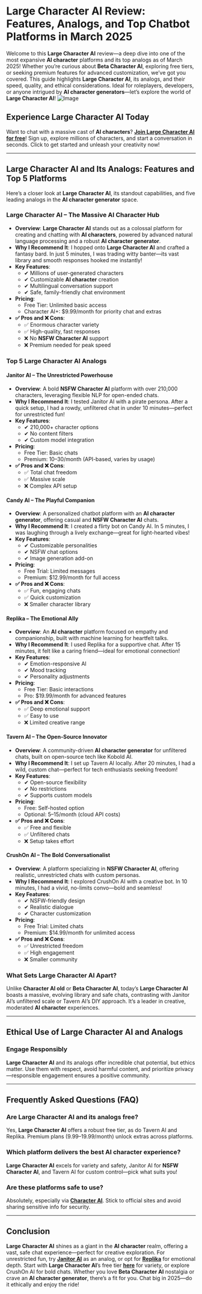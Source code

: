 # Large Character AI Review: Features, Analogs, and Top Chatbot Platforms in March 2025
Welcome to this **Large Character AI** review—a deep dive into one of the most expansive **AI character** platforms and its top analogs as of March 2025! Whether you’re curious about **Beta Character AI**, exploring free tiers, or seeking premium features for advanced customization, we’ve got you covered. This guide highlights **Large Character AI**, its analogs, and their speed, quality, and ethical considerations. Ideal for roleplayers, developers, or anyone intrigued by **AI character generators**—let’s explore the world of **Large Character AI**!
![Image](https://github.com/user-attachments/assets/bf4ff32e-6f15-42c2-8ec6-f53f7c8764f6)

## Experience Large Character AI Today

Want to chat with a massive cast of **AI characters**? [**Join Large Character AI for free**](https://character.ai/)! Sign up, explore millions of characters, and start a conversation in seconds. Click to get started and unleash your creativity now!

---

## Large Character AI and Its Analogs: Features and Top 5 Platforms

Here’s a closer look at **Large Character AI**, its standout capabilities, and five leading analogs in the **AI character generator** space.

### **Large Character AI – The Massive AI Character Hub**

- **Overview**: **Large Character AI** stands out as a colossal platform for creating and chatting with **AI characters**, powered by advanced natural language processing and a robust **AI character generator**.  
- **Why I Recommend It**: I hopped onto **Large Character AI** and crafted a fantasy bard. In just 5 minutes, I was trading witty banter—its vast library and smooth responses hooked me instantly!  
- **Key Features**:  
  - ✔ Millions of user-generated characters  
  - ✔ Customizable **AI character** creation  
  - ✔ Multilingual conversation support  
  - ✔ Safe, family-friendly chat environment  
- **Pricing**:  
  - Free Tier: Unlimited basic access  
  - Character AI+: $9.99/month for priority chat and extras  
- **✅ Pros and ❌ Cons**:  
  - ✅ Enormous character variety  
  - ✅ High-quality, fast responses  
  - ❌ No **NSFW Character AI** support  
  - ❌ Premium needed for peak speed  

### **Top 5 Large Character AI Analogs**

#### **Janitor AI – The Unrestricted Powerhouse**

- **Overview**: A bold **NSFW Character AI** platform with over 210,000 characters, leveraging flexible NLP for open-ended chats.  
- **Why I Recommend It**: I tested Janitor AI with a pirate persona. After a quick setup, I had a rowdy, unfiltered chat in under 10 minutes—perfect for unrestricted fun!  
- **Key Features**:  
  - ✔ 210,000+ character options  
  - ✔ No content filters  
  - ✔ Custom model integration  
- **Pricing**:  
  - Free Tier: Basic chats  
  - Premium: $10–$30/month (API-based, varies by usage)  
- **✅ Pros and ❌ Cons**:  
  - ✅ Total chat freedom  
  - ✅ Massive scale  
  - ❌ Complex API setup  

#### **Candy AI – The Playful Companion**

- **Overview**: A personalized chatbot platform with an **AI character generator**, offering casual and **NSFW Character AI** chats.  
- **Why I Recommend It**: I created a flirty bot on Candy AI. In 5 minutes, I was laughing through a lively exchange—great for light-hearted vibes!  
- **Key Features**:  
  - ✔ Customizable personalities  
  - ✔ NSFW chat options  
  - ✔ Image generation add-on  
- **Pricing**:  
  - Free Trial: Limited messages  
  - Premium: $12.99/month for full access  
- **✅ Pros and ❌ Cons**:  
  - ✅ Fun, engaging chats  
  - ✅ Quick customization  
  - ❌ Smaller character library  

#### **Replika – The Emotional Ally**

- **Overview**: An **AI character** platform focused on empathy and companionship, built with machine learning for heartfelt talks.  
- **Why I Recommend It**: I used Replika for a supportive chat. After 15 minutes, it felt like a caring friend—ideal for emotional connection!  
- **Key Features**:  
  - ✔ Emotion-responsive AI  
  - ✔ Mood tracking  
  - ✔ Personality adjustments  
- **Pricing**:  
  - Free Tier: Basic interactions  
  - Pro: $19.99/month for advanced features  
- **✅ Pros and ❌ Cons**:  
  - ✅ Deep emotional support  
  - ✅ Easy to use  
  - ❌ Limited creative range  

#### **Tavern AI – The Open-Source Innovator**

- **Overview**: A community-driven **AI character generator** for unfiltered chats, built on open-source tech like Kobold AI.  
- **Why I Recommend It**: I set up Tavern AI locally. After 20 minutes, I had a wild, custom chat—perfect for tech enthusiasts seeking freedom!  
- **Key Features**:  
  - ✔ Open-source flexibility  
  - ✔ No restrictions  
  - ✔ Supports custom models  
- **Pricing**:  
  - Free: Self-hosted option  
  - Optional: $5–$15/month (cloud API costs)  
- **✅ Pros and ❌ Cons**:  
  - ✅ Free and flexible  
  - ✅ Unfiltered chats  
  - ❌ Setup takes effort  

#### **CrushOn AI – The Bold Conversationalist**

- **Overview**: A platform specializing in **NSFW Character AI**, offering realistic, unrestricted chats with custom personas.  
- **Why I Recommend It**: I explored CrushOn AI with a creative bot. In 10 minutes, I had a vivid, no-limits convo—bold and seamless!  
- **Key Features**:  
  - ✔ NSFW-friendly design  
  - ✔ Realistic dialogue  
  - ✔ Character customization  
- **Pricing**:  
  - Free Trial: Limited chats  
  - Premium: $14.99/month for unlimited access  
- **✅ Pros and ❌ Cons**:  
  - ✅ Unrestricted freedom  
  - ✅ High engagement  
  - ❌ Smaller community  

### What Sets Large Character AI Apart?

Unlike **Character AI old** or **Beta Character AI**, today’s **Large Character AI** boasts a massive, evolving library and safe chats, contrasting with Janitor AI’s unfiltered scale or Tavern AI’s DIY approach. It’s a leader in creative, moderated **AI character** experiences.

---

## Ethical Use of Large Character AI and Analogs

### Engage Responsibly  
**Large Character AI** and its analogs offer incredible chat potential, but ethics matter. Use them with respect, avoid harmful content, and prioritize privacy—responsible engagement ensures a positive community.

---

## Frequently Asked Questions (FAQ)

### Are Large Character AI and its analogs free?  
Yes, **Large Character AI** offers a robust free tier, as do Tavern AI and Replika. Premium plans ($9.99–$19.99/month) unlock extras across platforms.  

### Which platform delivers the best AI character experience?  
**Large Character AI** excels for variety and safety, Janitor AI for **NSFW Character AI**, and Tavern AI for custom control—pick what suits you!  

### Are these platforms safe to use?  
Absolutely, especially via [**Character AI**](https://character.ai/). Stick to official sites and avoid sharing sensitive info for security.  

---

## Conclusion

**Large Character AI** shines as a giant in the **AI character** realm, offering a vast, safe chat experience—perfect for creative exploration. For unrestricted fun, try [**Janitor AI**](https://character.ai/) as an analog, or opt for [**Replika**](https://character.ai/) for emotional depth. Start with **Large Character AI**’s free tier [**here**](https://character.ai/) for variety, or explore CrushOn AI for bold chats. Whether you love **Beta Character AI** nostalgia or crave an **AI character generator**, there’s a fit for you. Chat big in 2025—do it ethically and enjoy the ride!
